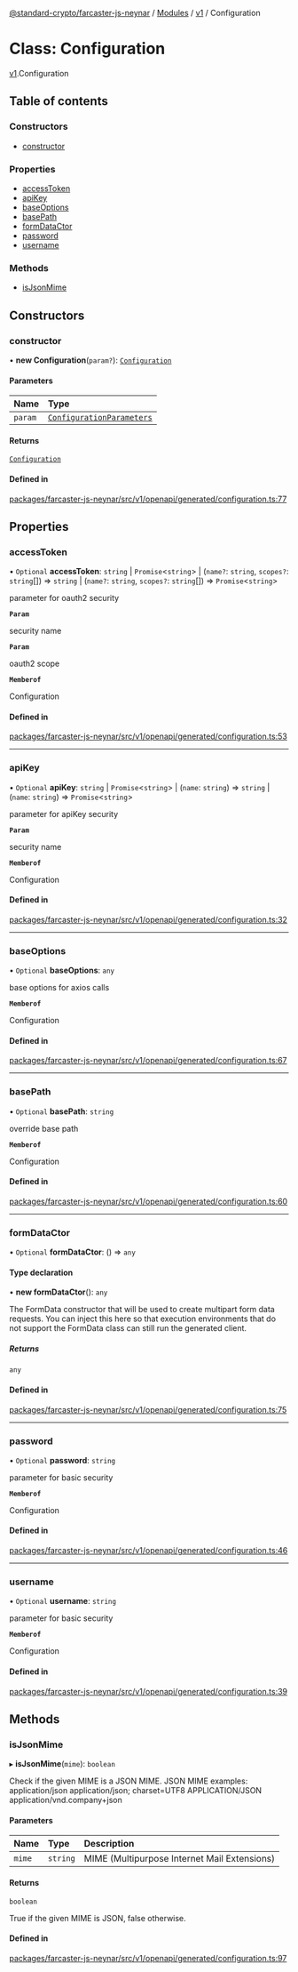 [@standard-crypto/farcaster-js-neynar](../README.md) / [Modules](../modules.md) / [v1](../modules/v1.md) / Configuration

# Class: Configuration

[v1](../modules/v1.md).Configuration

## Table of contents

### Constructors

- [constructor](v1.Configuration.md#constructor)

### Properties

- [accessToken](v1.Configuration.md#accesstoken)
- [apiKey](v1.Configuration.md#apikey)
- [baseOptions](v1.Configuration.md#baseoptions)
- [basePath](v1.Configuration.md#basepath)
- [formDataCtor](v1.Configuration.md#formdatactor)
- [password](v1.Configuration.md#password)
- [username](v1.Configuration.md#username)

### Methods

- [isJsonMime](v1.Configuration.md#isjsonmime)

## Constructors

### constructor

• **new Configuration**(`param?`): [`Configuration`](v1.Configuration.md)

#### Parameters

| Name | Type |
| :------ | :------ |
| `param` | [`ConfigurationParameters`](../interfaces/v1.ConfigurationParameters.md) |

#### Returns

[`Configuration`](v1.Configuration.md)

#### Defined in

[packages/farcaster-js-neynar/src/v1/openapi/generated/configuration.ts:77](https://github.com/standard-crypto/farcaster-js/blob/main/packages/farcaster-js-neynar/src/v1/openapi/generated/configuration.ts#L77)

## Properties

### accessToken

• `Optional` **accessToken**: `string` \| `Promise`\<`string`\> \| (`name?`: `string`, `scopes?`: `string`[]) => `string` \| (`name?`: `string`, `scopes?`: `string`[]) => `Promise`\<`string`\>

parameter for oauth2 security

**`Param`**

security name

**`Param`**

oauth2 scope

**`Memberof`**

Configuration

#### Defined in

[packages/farcaster-js-neynar/src/v1/openapi/generated/configuration.ts:53](https://github.com/standard-crypto/farcaster-js/blob/main/packages/farcaster-js-neynar/src/v1/openapi/generated/configuration.ts#L53)

___

### apiKey

• `Optional` **apiKey**: `string` \| `Promise`\<`string`\> \| (`name`: `string`) => `string` \| (`name`: `string`) => `Promise`\<`string`\>

parameter for apiKey security

**`Param`**

security name

**`Memberof`**

Configuration

#### Defined in

[packages/farcaster-js-neynar/src/v1/openapi/generated/configuration.ts:32](https://github.com/standard-crypto/farcaster-js/blob/main/packages/farcaster-js-neynar/src/v1/openapi/generated/configuration.ts#L32)

___

### baseOptions

• `Optional` **baseOptions**: `any`

base options for axios calls

**`Memberof`**

Configuration

#### Defined in

[packages/farcaster-js-neynar/src/v1/openapi/generated/configuration.ts:67](https://github.com/standard-crypto/farcaster-js/blob/main/packages/farcaster-js-neynar/src/v1/openapi/generated/configuration.ts#L67)

___

### basePath

• `Optional` **basePath**: `string`

override base path

**`Memberof`**

Configuration

#### Defined in

[packages/farcaster-js-neynar/src/v1/openapi/generated/configuration.ts:60](https://github.com/standard-crypto/farcaster-js/blob/main/packages/farcaster-js-neynar/src/v1/openapi/generated/configuration.ts#L60)

___

### formDataCtor

• `Optional` **formDataCtor**: () => `any`

#### Type declaration

• **new formDataCtor**(): `any`

The FormData constructor that will be used to create multipart form data
requests. You can inject this here so that execution environments that
do not support the FormData class can still run the generated client.

##### Returns

`any`

#### Defined in

[packages/farcaster-js-neynar/src/v1/openapi/generated/configuration.ts:75](https://github.com/standard-crypto/farcaster-js/blob/main/packages/farcaster-js-neynar/src/v1/openapi/generated/configuration.ts#L75)

___

### password

• `Optional` **password**: `string`

parameter for basic security

**`Memberof`**

Configuration

#### Defined in

[packages/farcaster-js-neynar/src/v1/openapi/generated/configuration.ts:46](https://github.com/standard-crypto/farcaster-js/blob/main/packages/farcaster-js-neynar/src/v1/openapi/generated/configuration.ts#L46)

___

### username

• `Optional` **username**: `string`

parameter for basic security

**`Memberof`**

Configuration

#### Defined in

[packages/farcaster-js-neynar/src/v1/openapi/generated/configuration.ts:39](https://github.com/standard-crypto/farcaster-js/blob/main/packages/farcaster-js-neynar/src/v1/openapi/generated/configuration.ts#L39)

## Methods

### isJsonMime

▸ **isJsonMime**(`mime`): `boolean`

Check if the given MIME is a JSON MIME.
JSON MIME examples:
  application/json
  application/json; charset=UTF8
  APPLICATION/JSON
  application/vnd.company+json

#### Parameters

| Name | Type | Description |
| :------ | :------ | :------ |
| `mime` | `string` | MIME (Multipurpose Internet Mail Extensions) |

#### Returns

`boolean`

True if the given MIME is JSON, false otherwise.

#### Defined in

[packages/farcaster-js-neynar/src/v1/openapi/generated/configuration.ts:97](https://github.com/standard-crypto/farcaster-js/blob/main/packages/farcaster-js-neynar/src/v1/openapi/generated/configuration.ts#L97)
